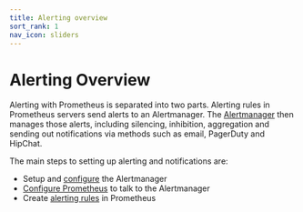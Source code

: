 ```yaml
---
title: Alerting overview
sort_rank: 1
nav_icon: sliders
---
```


# Alerting Overview

Alerting with Prometheus is separated into two parts. Alerting rules in
Prometheus servers send alerts to an Alertmanager. The [Alertmanager](../alertmanager)
then manages those alerts, including silencing, inhibition, aggregation and
sending out notifications via methods such as email, PagerDuty and HipChat.

The main steps to setting up alerting and notifications are:

* Setup and [configure](../configuration) the Alertmanager
* [Configure Prometheus](../prometheus/latest/configuration/configuration/#<alertmanager_config>) to talk to the Alertmanager
* Create [alerting rules](../rules) in Prometheus
